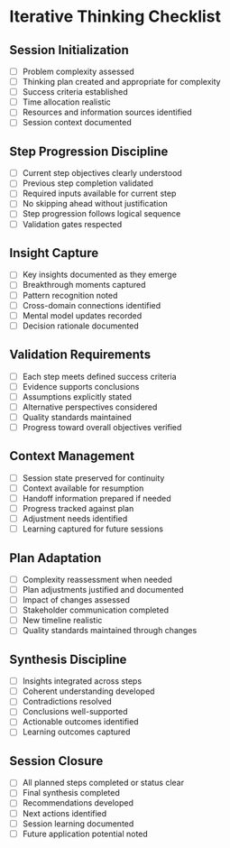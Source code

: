 # Iterative Thinking Checklist

## Session Initialization
- [ ] Problem complexity assessed
- [ ] Thinking plan created and appropriate for complexity
- [ ] Success criteria established
- [ ] Time allocation realistic
- [ ] Resources and information sources identified
- [ ] Session context documented

## Step Progression Discipline
- [ ] Current step objectives clearly understood
- [ ] Previous step completion validated
- [ ] Required inputs available for current step
- [ ] No skipping ahead without justification
- [ ] Step progression follows logical sequence
- [ ] Validation gates respected

## Insight Capture
- [ ] Key insights documented as they emerge
- [ ] Breakthrough moments captured
- [ ] Pattern recognition noted
- [ ] Cross-domain connections identified
- [ ] Mental model updates recorded
- [ ] Decision rationale documented

## Validation Requirements
- [ ] Each step meets defined success criteria
- [ ] Evidence supports conclusions
- [ ] Assumptions explicitly stated
- [ ] Alternative perspectives considered
- [ ] Quality standards maintained
- [ ] Progress toward overall objectives verified

## Context Management
- [ ] Session state preserved for continuity
- [ ] Context available for resumption
- [ ] Handoff information prepared if needed
- [ ] Progress tracked against plan
- [ ] Adjustment needs identified
- [ ] Learning captured for future sessions

## Plan Adaptation
- [ ] Complexity reassessment when needed
- [ ] Plan adjustments justified and documented
- [ ] Impact of changes assessed
- [ ] Stakeholder communication completed
- [ ] New timeline realistic
- [ ] Quality standards maintained through changes

## Synthesis Discipline
- [ ] Insights integrated across steps
- [ ] Coherent understanding developed
- [ ] Contradictions resolved
- [ ] Conclusions well-supported
- [ ] Actionable outcomes identified
- [ ] Learning outcomes captured

## Session Closure
- [ ] All planned steps completed or status clear
- [ ] Final synthesis completed
- [ ] Recommendations developed
- [ ] Next actions identified
- [ ] Session learning documented
- [ ] Future application potential noted